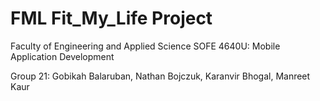 # FML Fit_My_Life Project

Faculty of Engineering and Applied Science
SOFE 4640U: Mobile Application Development

Group 21: Gobikah Balaruban, Nathan Bojczuk, Karanvir Bhogal, Manreet Kaur
